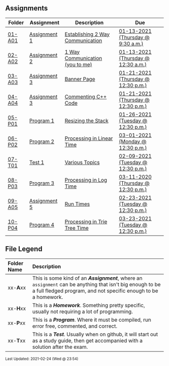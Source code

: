 ## Assignments
| Folder | Assignment | Description | Due|
 | ------------|------------|------------|------------|
 | [01-A01](https://github.com/rugbyprof/3013-Algorithms/tree/master/Assignments/01-A01) | [ Assignment 1 ](https://github.com/rugbyprof/3013-Algorithms/tree/master/Assignments/01-A01) | [ Establishing 2 Way Communication](https://github.com/rugbyprof/3013-Algorithms/tree/master/Assignments/01-A01) | [01-13-2021 (Thursday @ 9:30 a.m.)](https://github.com/rugbyprof/3013-Algorithms/tree/master/Assignments/01-A01) |
 | [02-A02](https://github.com/rugbyprof/3013-Algorithms/tree/master/Assignments/02-A02) | [ Assignment 2 ](https://github.com/rugbyprof/3013-Algorithms/tree/master/Assignments/02-A02) | [ 1 Way Communication (you to me)](https://github.com/rugbyprof/3013-Algorithms/tree/master/Assignments/02-A02) | [01-13-2021 (Thursday @ 12:30 a.m.)](https://github.com/rugbyprof/3013-Algorithms/tree/master/Assignments/02-A02) |
 | [03-A03](https://github.com/rugbyprof/3013-Algorithms/tree/master/Assignments/03-A03) | [ Assignment 3 ](https://github.com/rugbyprof/3013-Algorithms/tree/master/Assignments/03-A03) | [ Banner Page](https://github.com/rugbyprof/3013-Algorithms/tree/master/Assignments/03-A03) | [01-21-2021 (Thursday @ 12:30 p.m.)](https://github.com/rugbyprof/3013-Algorithms/tree/master/Assignments/03-A03) |
 | [04-A04](https://github.com/rugbyprof/3013-Algorithms/tree/master/Assignments/04-A04) | [ Assignment 3 ](https://github.com/rugbyprof/3013-Algorithms/tree/master/Assignments/04-A04) | [ Commenting C++ Code](https://github.com/rugbyprof/3013-Algorithms/tree/master/Assignments/04-A04) | [01-21-2021 (Thursday @ 12:30 p.m.)](https://github.com/rugbyprof/3013-Algorithms/tree/master/Assignments/04-A04) |
 | [05-P01](https://github.com/rugbyprof/3013-Algorithms/tree/master/Assignments/05-P01) | [ Program 1 ](https://github.com/rugbyprof/3013-Algorithms/tree/master/Assignments/05-P01) | [ Resizing the Stack](https://github.com/rugbyprof/3013-Algorithms/tree/master/Assignments/05-P01) | [01-26-2021 (Tuesday @ 12:30 p.m.)](https://github.com/rugbyprof/3013-Algorithms/tree/master/Assignments/05-P01) |
 | [06-P02](https://github.com/rugbyprof/3013-Algorithms/tree/master/Assignments/06-P02) | [ Program 2 ](https://github.com/rugbyprof/3013-Algorithms/tree/master/Assignments/06-P02) | [ Processing in Linear Time](https://github.com/rugbyprof/3013-Algorithms/tree/master/Assignments/06-P02) | [03-01-2021 (Monday @ 12:30 p.m.)](https://github.com/rugbyprof/3013-Algorithms/tree/master/Assignments/06-P02) |
 | [07-T01](https://github.com/rugbyprof/3013-Algorithms/tree/master/Assignments/07-T01) | [ Test 1 ](https://github.com/rugbyprof/3013-Algorithms/tree/master/Assignments/07-T01) | [ Various Topics](https://github.com/rugbyprof/3013-Algorithms/tree/master/Assignments/07-T01) | [02-09-2021 (Tuesday @ 12:30 p.m.)](https://github.com/rugbyprof/3013-Algorithms/tree/master/Assignments/07-T01) |
 | [08-P03](https://github.com/rugbyprof/3013-Algorithms/tree/master/Assignments/08-P03) | [ Program 3 ](https://github.com/rugbyprof/3013-Algorithms/tree/master/Assignments/08-P03) | [ Processing in Log Time](https://github.com/rugbyprof/3013-Algorithms/tree/master/Assignments/08-P03) | [03-11-2020 (Thursday @ 12:30 p.m.)](https://github.com/rugbyprof/3013-Algorithms/tree/master/Assignments/08-P03) |
 | [09-A05](https://github.com/rugbyprof/3013-Algorithms/tree/master/Assignments/09-A05) | [ Assignment 5 ](https://github.com/rugbyprof/3013-Algorithms/tree/master/Assignments/09-A05) | [ Run Times](https://github.com/rugbyprof/3013-Algorithms/tree/master/Assignments/09-A05) | [02-23-2021 (Tuesday @ 12:30 p.m.)](https://github.com/rugbyprof/3013-Algorithms/tree/master/Assignments/09-A05) |
 | [10-P04](https://github.com/rugbyprof/3013-Algorithms/tree/master/Assignments/10-P04) | [ Program 4 ](https://github.com/rugbyprof/3013-Algorithms/tree/master/Assignments/10-P04) | [ Processing in Trie Tree Time](https://github.com/rugbyprof/3013-Algorithms/tree/master/Assignments/10-P04) | [03-23-2021 (Tuesday @ 12:30 p.m.)](https://github.com/rugbyprof/3013-Algorithms/tree/master/Assignments/10-P04) |
 
    
## File Legend

| Folder Name | Description |
|:-----------|:-------------|
|xx-**A**xx | This is some kind of an ***Assignment***, where an `assignment` can be anything that isn't big enough to be a full fledged program, and not specific enough to be a homework. |
|xx-**H**xx | This is a ***Homework***. Something pretty specific, usually not requiring a lot of programming. |
|xx-**P**xx | This is a ***Program***. Where it must be compiled, run error free, commented, and correct. |
|xx-**T**xx | This is a ***Test***. Usually when on github, it will start out as a study guide, then get accompanied with a solution after the exam. |

    
<sup>Last Updated: 2021-02-24 (Wed @ 23:54)</sup>